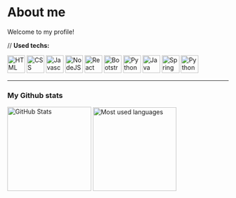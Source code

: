 # About me
Welcome to my profile!

// **Used techs:**

<p align="left">
  <img src="https://cdn.jsdelivr.net/gh/devicons/devicon/icons/html5/html5-original.svg" alt="HTML" width="40" height="40"/>
  <img src="https://cdn.jsdelivr.net/gh/devicons/devicon/icons/css3/css3-original.svg" alt="CSS" width="40" height="40"/>
  <img src="https://cdn.jsdelivr.net/gh/devicons/devicon/icons/javascript/javascript-original.svg" alt="Javascript" width="40" height="40"/>
  <img src="https://cdn.jsdelivr.net/gh/devicons/devicon/icons/nodejs/nodejs-original.svg" width="40" alt="NodeJS" height="40"/>
  <img src="https://cdn.jsdelivr.net/gh/devicons/devicon/icons/react/react-original.svg" width="40" alt="React" height="40"/>
  <img src="https://cdn.jsdelivr.net/gh/devicons/devicon/icons/bootstrap/bootstrap-original.svg" alt="Bootstrap" width="40" height="40"/>
  <img src="https://cdn.jsdelivr.net/gh/devicons/devicon/icons/tailwindcss/tailwindcss-original.svg" width="40" alt="Python" height="40"/>
  <img src="https://cdn.jsdelivr.net/gh/devicons/devicon/icons/java/java-original.svg" width="40" alt="Java" height="40"/>
  <img src="https://cdn.jsdelivr.net/gh/devicons/devicon/icons/spring/spring-original.svg" width="40" alt="Spring" height="40"/>
  <img src="https://cdn.jsdelivr.net/gh/devicons/devicon/icons/python/python-original.svg" width="40" alt="Python" height="40"/>
</p>





---

### **My Github stats**
<p align="left">
   <img src="https://github-readme-stats.vercel.app/api?username=felipexxxxx&show_icons=true&theme=radical" alt="GitHub Stats" height="191"/>
  <img src="https://github-readme-stats.vercel.app/api/top-langs/?username=felipexxxxx&layout=compact&theme=radical" alt="Most used languages" height="190"/>
</p>
